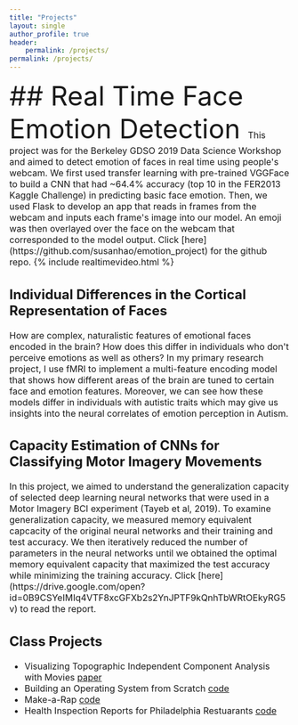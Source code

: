 ```yaml
---
title: "Projects"
layout: single
author_profile: true
header:
    permalink: /projects/
permalink: /projects/
---
```

    
<font size="12pt">
## Real Time Face Emotion Detection
<span style="font-size: 12pt">
This project was for the Berkeley GDSO 2019 Data Science Workshop and aimed to detect emotion of faces in real time using people's webcam.  We first used transfer learning with  pre-trained VGGFace to build a CNN that had ~64.4% accuracy (top 10 in the FER2013 Kaggle Challenge) in predicting basic face emotion. Then, we used Flask to develop an app that reads in frames from the webcam and inputs each frame's image into our model.  An emoji was then overlayed over the face on the webcam that corresponded to the model output.  Click [here](https://github.com/susanhao/emotion_project) for the github repo.
{% include realtimevideo.html %}

## Individual Differences in the Cortical Representation of Faces
<span style="font-size: 12pt">
How are complex, naturalistic features of emotional faces encoded in the brain?  How does this differ in individuals who don't perceive emotions as well as others? In my primary research project, I use fMRI to implement a multi-feature encoding model that shows how different areas of the brain are tuned to certain face and emotion features. Moreover, we can see how these models differ in individuals with autistic traits which may give us insights into the neural correlates of emotion perception in Autism.

## Capacity Estimation of CNNs for Classifying Motor Imagery Movements
<span style="font-size: 12pt">
In this project, we aimed to understand the generalization capacity of selected deep learning neural networks that were used in a Motor Imagery BCI experiment (Tayeb et al, 2019).  To examine generalization capacity, we measured  memory equivalent capcacity of the original neural networks and their training and test accuracy.  We then iteratively reduced the number of parameters in the neural networks until we obtained the optimal memory equivalent capacity that maximized the test accuracy while minimizing the training accuracy. Click [here](https://drive.google.com/open?id=0B9CSYeIMIq4VTF8xcGFXb2s2YnJPTF9kQnhTbWRtOEkyRG5v) to read the report. 


## Class Projects
- Visualizing Topographic Independent Component Analysis with Movies [paper](https://arxiv.org/abs/1901.08239)<br>
- Building an Operating System from Scratch [code](https://github.com/susanhao/Operating-System)<br>
- Make-a-Rap [code](https://github.com/susanhao/nets-final-project)<br>
- Health Inspection Reports for Philadelphia Restuarants [code](https://github.com/susanhao/cis550)
